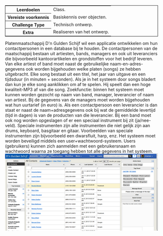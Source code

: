 <table style="border: solid thin"><tr><th>Leerdoelen</th>
<td>Class.</td>
</tr>
<tr><th>Vereiste voorkennis</th>
<td>Basiskennis over objecten.</td>
</tr>
<tr><th>Challenge Type</th>
<td>Technisch ontwerp.</td>
</tr>
<tr><th>Extra</th>
<td>Realiseren van het ontwerp.</td>
</tr>
</table>


Platenmaatschappij D'n Gulden Schijf wil een applicatie ontwikkelen om hun contactpersonen in een database bij te houden.
De contactpersonen van de maatschappij bestaan uit artiesten, bands, managers en ook uit leveranciers die bijvoorbeeld kantoorartikelen en grondstoffen voor het bedrijf leveren.
Van elke artiest of band moet naast de gebruikelijke naam-en-adres-gegevens ook worden bijgehouden welke platen (songs) ze hebben uitgebracht. Elke song bestaat uit een titel, het jaar van uitgave en een tijdsduur (in minuten + seconden). Als je in het systeem door songs bladert dan kun je elke song aanklikken om af te spelen. Hij speelt dan een hoge kwaliteit-MP3 af van die song.
Zoekfunctie: binnen het systeem moet kunnen worden gezocht op naam van band, manager, leverancier of naam van artiest.
Bij de gegevens van de managers moet worden bijgehouden wat hun uurtarief (in euro) is.
Als een contactpersoon een leverancier is dan staat er naast de naam+adresgegevens ook bij wat de gemiddelde levertijd (tijd in dagen) is van de producten van die leverancier.
Bij een band moet ook nog worden opgeslagen of er een speciaal instrument bij zit (ja/nee-veld). Speciale instrumenten zijn alle instrumenten die niet gelijk zijn aan drums, keyboard, basgitaar en gitaar. Voorbeelden van speciale instrumenten zijn bijvoorbeeld een dwarsfluit, harp, enz.
Het systeem moet worden beveiligd middels een user+wachtwoord-systeem. Users (gebruikers) kunnen zich aanmelden met een gebruikersnaam en wachtwoord waarna ze toegang hebben tot alle gegevens in het systeem.
![](figures/platenmaatschappij.png "platenmaatschappij")
